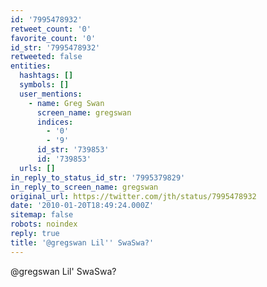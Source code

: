 ```yaml
---
id: '7995478932'
retweet_count: '0'
favorite_count: '0'
id_str: '7995478932'
retweeted: false
entities:
  hashtags: []
  symbols: []
  user_mentions:
    - name: Greg Swan
      screen_name: gregswan
      indices:
        - '0'
        - '9'
      id_str: '739853'
      id: '739853'
  urls: []
in_reply_to_status_id_str: '7995379829'
in_reply_to_screen_name: gregswan
original_url: https://twitter.com/jth/status/7995478932
date: '2010-01-20T18:49:24.000Z'
sitemap: false
robots: noindex
reply: true
title: '@gregswan Lil'' SwaSwa?'
---
```


@gregswan Lil' SwaSwa?